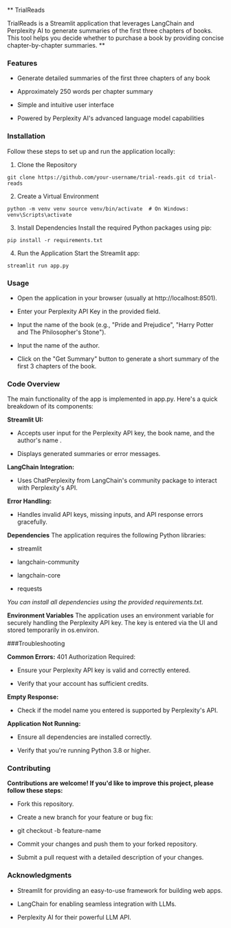 ** TrialReads

TrialReads is a Streamlit application that leverages LangChain and Perplexity AI to generate summaries of the first three chapters of books. This tool helps you decide whether to purchase a book by providing concise chapter-by-chapter summaries. **

### Features
- Generate detailed summaries of the first three chapters of any book

- Approximately 250 words per chapter summary

- Simple and intuitive user interface

- Powered by Perplexity AI's advanced language model capabilities

### Installation
Follow these steps to set up and run the application locally:

1. Clone the Repository
   
`git clone https://github.com/your-username/trial-reads.git
cd trial-reads`

2. Create a Virtual Environment

`python -m venv venv
source venv/bin/activate  # On Windows: venv\Scripts\activate`

3. Install Dependencies
Install the required Python packages using pip:

`pip install -r requirements.txt`

4. Run the Application
Start the Streamlit app:

`streamlit run app.py`

### Usage

- Open the application in your browser (usually at http://localhost:8501).

- Enter your Perplexity API Key in the provided field.

- Input the name of the book (e.g., "Pride and Prejudice", "Harry Potter and The Philosopher's Stone").

- Input the name of the author.

- Click on the "Get Summary" button to generate a short summary of the first 3 chapters of the book.

### Code Overview

The main functionality of the app is implemented in app.py. Here's a quick breakdown of its components:

**Streamlit UI:**

- Accepts user input for the Perplexity API key, the book name, and the author's name .

- Displays generated summaries or error messages.

**LangChain Integration:**

- Uses ChatPerplexity from LangChain's community package to interact with Perplexity's API.

**Error Handling:**

- Handles invalid API keys, missing inputs, and API response errors gracefully.

**Dependencies**
The application requires the following Python libraries:

- streamlit

- langchain-community

- langchain-core

- requests

*You can install all dependencies using the provided requirements.txt.*

**Environment Variables**
The application uses an environment variable for securely handling the Perplexity API key. The key is entered via the UI and stored temporarily in os.environ.

###Troubleshooting

**Common Errors:**
   401 Authorization Required:

- Ensure your Perplexity API key is valid and correctly entered.

- Verify that your account has sufficient credits.

**Empty Response:**

- Check if the model name you entered is supported by Perplexity's API.

**Application Not Running:**

- Ensure all dependencies are installed correctly.

- Verify that you're running Python 3.8 or higher.

### Contributing

**Contributions are welcome! If you'd like to improve this project, please follow these steps:**

- Fork this repository.

- Create a new branch for your feature or bug fix:


- git checkout -b feature-name

- Commit your changes and push them to your forked repository.

- Submit a pull request with a detailed description of your changes.

### Acknowledgments

- Streamlit for providing an easy-to-use framework for building web apps.

- LangChain for enabling seamless integration with LLMs.

- Perplexity AI for their powerful LLM API.
